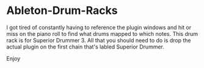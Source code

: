 # Ableton-Drum-Racks

I got tired of constantly having to reference the plugin windows and hit or miss on the piano roll to find what drums mapped to which notes. 
This drum rack is for Superior Drummer 3. All that you should need to do is drop the actual plugin on the first chain that's labled Superior Drummer. 

Enjoy


